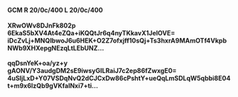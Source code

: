 #### GCM R 20/0c/400 L 20/0c/400
**XRwOWv8DJnFk802p**<br/>**6EkaS5bXV4At4eZQa+iKQQtJr6q4nyTKkavX1JelOVE=**<br/>**iDcZvLj+MNQIbwoJ6u6HEK+O2Z7ofxjff10sQj+Ts3hxrA9MAmOTf4VkpbNWb9XHXepgNEzqLtLEbUNZ...**<br/><br/>
**qqDsnYeK+oa/yz+y**<br/>**gAONV/Y3audgDM2sE9iwsyGILRaiJ7c2ep86fZwxgE0=**<br/>**4uSIjLxD+Y07VSDqNvQ2dCJCxDw86cPshtY+ueQqLmSDLqW5qbbi8E04t+m9x6lzQb9gVKfalNxi7+ti...**